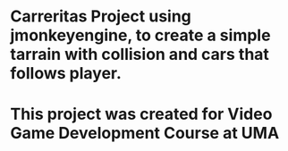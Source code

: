# Carreritas Project using jmonkeyengine, to create a simple tarrain with collision and cars that follows player. 
# This project was created for Video Game Development Course at UMA
